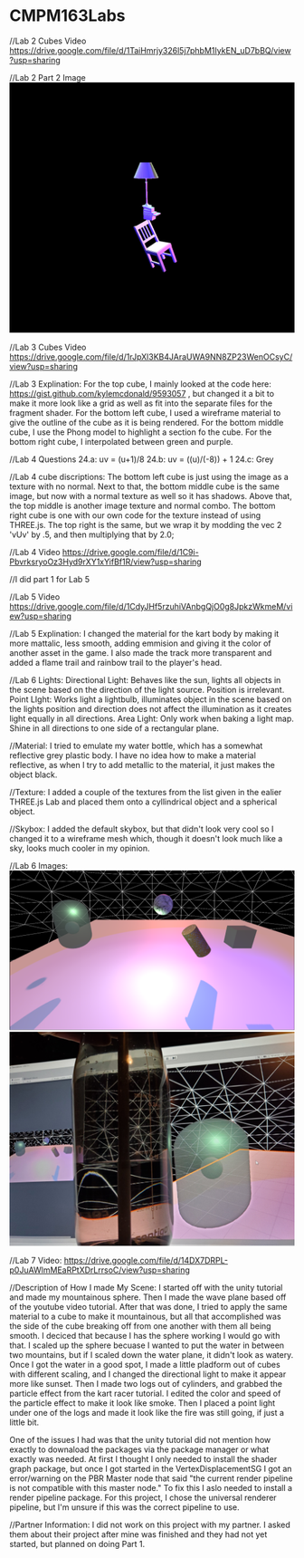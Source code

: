 # CMPM163Labs

//Lab 2 Cubes Video
https://drive.google.com/file/d/1TaiHmrjy326l5j7phbM1IykEN_uD7bBQ/view?usp=sharing

//Lab 2 Part 2 Image
![](Lab%202/Part2.PNG)

//Lab 3 Cubes Video
https://drive.google.com/file/d/1rJpXl3KB4JAraUWA9NN8ZP23WenOCsyC/view?usp=sharing

//Lab 3 Explination:
For the top cube, I mainly looked at the code here:
https://gist.github.com/kylemcdonald/9593057 ,
but changed it a bit to make it more look like a grid as well as fit into the separate
files for the fragment shader. 
For the bottom left cube, I used a wireframe material to give the outline of the cube as
it is being rendered. 
For the bottom middle cube, I use the Phong model to highlight a section fo the cube. 
For the bottom right cube, I interpolated between green and purple. 

//Lab 4 Questions
24.a: uv = (u+1)/8
24.b: uv = ((u)/(-8)) + 1
24.c: Grey

//Lab 4 cube discriptions:
The bottom left cube is just using the image as a texture with no normal.
Next to that, the bottom middle cube is the same image, but now with a normal texture 
as well so it has shadows. 
Above that, the top middle is another image texture and normal combo.
The bottom right cube is one with our own code for the texture instead of using THREE.js.
The top right is the same, but we wrap it by modding the vec 2 'vUv' by .5, and then 
multiplying that by 2.0;

//Lab 4 Video
https://drive.google.com/file/d/1C9i-PbvrksryoOz3Hyd9rXY1xYifBf1R/view?usp=sharing

//I did part 1 for Lab 5

//Lab 5 Video
https://drive.google.com/file/d/1CdyJHf5rzuhiVAnbgQjO0g8JpkzWkmeM/view?usp=sharing

//Lab 5 Explination:
I changed the material for the kart body by making it more mattalic, less smooth, adding
emmision and giving it the color of another asset in the game. I also made the track more 
transparent and added a flame trail and rainbow trail to the player's head. 

//Lab 6 Lights: 
Directional Light: Behaves like the sun, lights all objects in the scene based on the direction of the light 
source. Position is irrelevant. 
Point LIght: Works light a lightbulb, illuminates object in the scene based on the lights position and 
direction does not affect the illumination as it creates light equally in all directions. 
Area Light: Only work when baking a light map. Shine in all directions to one side of a rectangular plane. 

//Material: 
I tried to emulate my water bottle, which has a somewhat reflective grey plastic body. I have no idea how 
to make a material reflective, as when I try to add metallic to the material, it just makes the object 
black. 

//Texture: 
I added a couple of the textures from the list given in the ealier THREE.js Lab and placed them onto a 
cyllindrical object and a spherical object.

//Skybox: 
I added the default skybox, but that didn't look very cool so I changed it to a wireframe mesh which, 
though it doesn't look much like a sky, looks much cooler in my opinion. 

//Lab 6 Images:
![](Lab%206/Lab6.PNG)
![](Lab%206/waterbottle.jpg)

//Lab 7 Video: 
https://drive.google.com/file/d/14DX7DRPL-p0JuAWlmMEaRPtXDrLrrsoC/view?usp=sharing

//Description of How I made My Scene: 
I started off with the unity tutorial and made my mountainous sphere. Then I made the wave plane based off of the youtube video tutorial. After that was done, I tried to apply the same material to a cube to make it mountainous, but all that accomplished was the side of the cube breaking off from one another with them all being smooth. I deciced that because I has the sphere working I would go with that. I scaled up the sphere becuase I wanted to put the water in between two mountains, but if I scaled down the water plane, it didn't look as watery. Once I got the water in a good spot, I made a little pladform out of cubes with different scaling, and I changed the directional light to make it appear more like sunset. Then I made two logs out of cylinders, and grabbed the particle effect from the kart racer tutorial. I edited the color and speed of the particle effect to make it look like smoke. Then I placed a point light under one of the logs and made it look like the fire was still going, if just a little bit. 

One of the issues I had was that the unity tutorial did not mention how exactly to downaload the packages via the package manager or what exactly was needed. At first I thought I only needed to install the shader graph package, but once I got started in the VertexDisplacementSG I got an error/warning on the PBR Master node that said "the current render pipeline is not compatible with this master node." To fix this I aslo needed to install a render pipeline package. For this project, I chose the universal renderer pipeline, but I'm unsure if this was the correct pipeline to use. 

//Partner Information:
I did not work on this project with my partner. I asked them about their project after mine was finished and they had not yet started, but planned on doing Part 1.